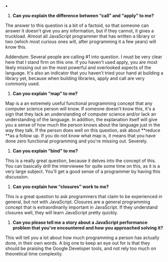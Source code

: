 •

1. **Can you explain the difference between “call” and “apply” to me?**

The answer to this question is a bit of a factoid, so that someone can answer it doesn't give you any information, but if they cannot, it gives a truckload. Almost all JavaScript programmer that has written a library or two \(which most curious ones will, after programming it a few years\) will know this.

Addendum: Several people are calling \#1 into question. I must be very clear here that I stand firm on this one. If you haven't used apply, you are most likely missing out on the most powerful and overlooked aspects of the language. It's also an indicator that you haven't tried your hand at building a library yet, because when building libraries, apply and call are very commonly used.

1. **Can you explain “map” to me?**

Map is a an extremely useful functional programming concept that any computer science person will know. If someone doesn't know this, it's a sign that they lack an understanding of computer science and/or lack an understanding of the language. In addition, the explanation itself will give you a sense of how much the person knows about the language just in the way they talk. If the person does well on this question, ask about **reduce **as a follow up. If you do not know what map is, it means that you have done zero functional programming and you're missing out. Severely.

1. **Can you explain “bind” to me?**

This is a really great question, because it delves into the concept of this. You can basically drill the interviewee for quite some time on this, as it is a very large subject. You'll get a good sense of a programmer by having this discussion.

1. **Can you explain how “closures” work to me?**

This is a great question to ask programmers that claim to be experienced in general, but not with JavaScript. Closures are a general programming concept that is extraordinarily important in JavaScript. If they understand closures well, they will learn JavaScript pretty quickly.

1. **Can you please tell me a story about a JavaScript performance problem that you've encountered and how you approached solving it?**

This will tell you a lot about how much programming a person has actually done, in their own words. A big one to keep an eye out for is that they should be praising the Google Developer tools, and not rely too much on theoretical time complexity.

